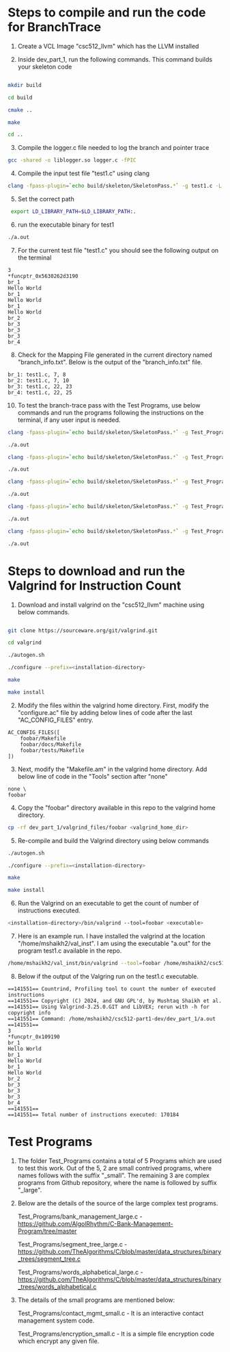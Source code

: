 # Steps to compile and run the code for BranchTrace

1. Create a VCL Image "csc512_llvm" which has the LLVM installed 

2. Inside dev_part_1, run the following commands. This command builds your skeleton code

```bash

mkdir build

cd build

cmake ..

make

cd ..
```
3. Compile the logger.c file needed to log the branch and pointer trace

```bash
gcc -shared -o liblogger.so logger.c -fPIC
```

4. Compile the input test file "test1.c" using clang 

```bash
clang -fpass-plugin=`echo build/skeleton/SkeletonPass.*` -g test1.c -L. -llogger
```

5. Set the correct path 

```bash
 export LD_LIBRARY_PATH=$LD_LIBRARY_PATH:.
```

6. run the executable binary for test1

```bash
./a.out
```

7. For the current test file "test1.c" you should see the following output on the terminal 

```
3
*funcptr_0x5630262d3190
br_1
Hello World
br_1
Hello World
br_1
Hello World
br_2
br_3
br_3
br_3
br_4
```
8. Check for the Mapping File generated in the current directory named "branch_info.txt". Below is the output of the "branch_info.txt" file.

```
br_1: test1.c, 7, 8
br_2: test1.c, 7, 10
br_3: test1.c, 22, 23
br_4: test1.c, 22, 25
```


10. To test the branch-trace pass with the Test Programs, use below commands and run the programs following the instructions on the terminal, if any user input is needed. 

```bash
clang -fpass-plugin=`echo build/skeleton/SkeletonPass.*` -g Test_Programs/contact_mgmt_small.c -L. -llogger

./a.out

clang -fpass-plugin=`echo build/skeleton/SkeletonPass.*` -g Test_Programs/encryption_small.c -L. -llogger

./a.out

clang -fpass-plugin=`echo build/skeleton/SkeletonPass.*` -g Test_Programs/segment_tree_large.c -L. -llogger

./a.out

clang -fpass-plugin=`echo build/skeleton/SkeletonPass.*` -g Test_Programs/bank_management_large.c -L. -llogger

./a.out

clang -fpass-plugin=`echo build/skeleton/SkeletonPass.*` -g Test_Programs/words_alphabetical_large.c -L. -llogger

./a.out
```

# Steps to download and run the Valgrind for Instruction Count

1. Download and install valgrind on the "csc512_llvm" machine using below commands.


```bash

git clone https://sourceware.org/git/valgrind.git

cd valgrind

./autogen.sh

./configure --prefix=<installation-directory>

make

make install

```

2. Modify the files within the valgrind home directory. First, modify the "configure.ac" file by adding below lines of code after the last "AC_CONFIG_FILES" entry.

```
AC_CONFIG_FILES([
    foobar/Makefile
    foobar/docs/Makefile
    foobar/tests/Makefile
])
```

3. Next, modify the "Makefile.am" in the valgrind home directory. Add below line of code in the "Tools" section after "none" 

```
none \
foobar
```

4. Copy the "foobar" directory available in this repo to the valgrind home directory. 

```bash
cp -rf dev_part_1/valgrind_files/foobar <valgrind_home_dir>
```

5. Re-compile and build the Valgrind directory using below commands

```bash
./autogen.sh

./configure --prefix=<installation-directory>

make

make install
```

6. Run the Valgrind on an executable to get the count of number of instructions executed.

```bash
<installation-directory>/bin/valgrind --tool=foobar <executable>
```

7. Here is an example run. I have installed the valgrind at the location "/home/mshaikh2/val_inst". I am using the executable "a.out" for the program test1.c available in the repo. 

```bash
/home/mshaikh2/val_inst/bin/valgrind --tool=foobar /home/mshaikh2/csc512-part1-dev/dev_part_1/a.out

```

8. Below if the output of the Valgring run on the test1.c executable. 

```
==141551== Countrind, Profiling tool to count the number of executed instructions
==141551== Copyright (C) 2024, and GNU GPL'd, by Mushtaq Shaikh et al.
==141551== Using Valgrind-3.25.0.GIT and LibVEX; rerun with -h for copyright info
==141551== Command: /home/mshaikh2/csc512-part1-dev/dev_part_1/a.out
==141551== 
3
*funcptr_0x109190
br_1
Hello World
br_1
Hello World
br_1
Hello World
br_2
br_3
br_3
br_3
br_4
==141551== 
==141551== Total number of instructions executed: 170184
```

# Test Programs

1. The folder Test_Programs contains a total of 5 Programs which are used to test this work. Out of the 5, 2 are small contrived programs, where names follows with the suffix "_small". The remaining 3 are complex programs from Github repository, where the name is followed by suffix "_large".

2. Below are the details of the source of the large complex test programs.

   Test_Programs/bank_management_large.c - https://github.com/AlgolRhythm/C-Bank-Management-Program/tree/master

   Test_Programs/segment_tree_large.c - https://github.com/TheAlgorithms/C/blob/master/data_structures/binary_trees/segment_tree.c

   Test_Programs/words_alphabetical_large.c - https://github.com/TheAlgorithms/C/blob/master/data_structures/binary_trees/words_alphabetical.c

3. The details of the small programs are mentioned below:

   Test_Programs/contact_mgmt_small.c - It is an interactive contact management system code.

   Test_Programs/encryption_small.c - It is a simple file encryption code which encrypt any given file. 
